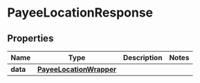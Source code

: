 
# PayeeLocationResponse

## Properties
Name | Type | Description | Notes
------------ | ------------- | ------------- | -------------
**data** | [**PayeeLocationWrapper**](PayeeLocationWrapper.md) |  | 



